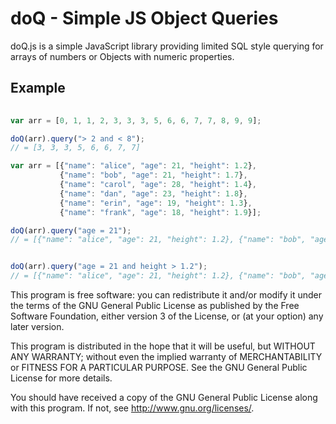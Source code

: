 doQ - Simple JS Object Queries
====

doQ.js is a simple JavaScript library providing limited SQL style querying for arrays of numbers or Objects with numeric properties.


Example
---

``` JavaScript
 
var arr = [0, 1, 1, 2, 3, 3, 3, 5, 6, 6, 7, 7, 8, 9, 9];

doQ(arr).query("> 2 and < 8");
// = [3, 3, 3, 5, 6, 6, 7, 7]

var arr = [{"name": "alice", "age": 21, "height": 1.2},
           {"name": "bob", "age": 21, "height": 1.7}, 
           {"name": "carol", "age": 28, "height": 1.4}, 
           {"name": "dan", "age": 23, "height": 1.8}, 
           {"name": "erin", "age": 19, "height": 1.3}, 
           {"name": "frank", "age": 18, "height": 1.9}];

doQ(arr).query("age = 21");
// = [{"name": "alice", "age": 21, "height": 1.2}, {"name": "bob", "age": 21, "height": 1.7}]


doQ(arr).query("age = 21 and height > 1.2");
// = [{"name": "alice", "age": 21, "height": 1.2}, {"name": "bob", "age": 21, "height": 1.7}]
```

This program is free software: you can redistribute it and/or modify
it under the terms of the GNU General Public License as published by
the Free Software Foundation, either version 3 of the License, or
(at your option) any later version.

This program is distributed in the hope that it will be useful,
but WITHOUT ANY WARRANTY; without even the implied warranty of
MERCHANTABILITY or FITNESS FOR A PARTICULAR PURPOSE.  See the
GNU General Public License for more details.

You should have received a copy of the GNU General Public License
along with this program.  If not, see <http://www.gnu.org/licenses/>.
